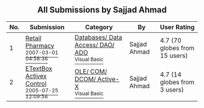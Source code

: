 ﻿<div align="center">

## All Submissions by Sajjad Ahmad

</div>

No.  | Submission | Category | By   | User Rating
---- | ---------- | -------- | ---- | -----------
1 | [Retail Pharmacy<br /><sup>2007-03-01 04:58:36</sup>](https://github.com/Planet-Source-Code/sajjad-ahmad-retail-pharmacy__1-68020) | [Databases/ Data Access/ DAO/ ADO<br /><sup>Visual Basic</sup>](../ByCategory/databases-data-access-dao-ado__1-6.md) | Sajjad Ahmad | 4.7 (70 globes from 15 users)
2 | [ETextBox Activex Control<br /><sup>2005-07-25 12:09:56</sup>](https://github.com/Planet-Source-Code/sajjad-ahmad-etextbox-activex-control__1-61908) | [OLE/ COM/ DCOM/ Active\-X<br /><sup>Visual Basic</sup>](../ByCategory/ole-com-dcom-active-x__1-29.md) | Sajjad Ahmad | 4.7 (14 globes from 3 users)
